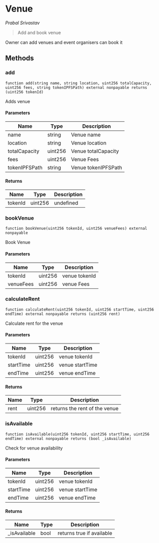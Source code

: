 # Venue

*Prabal Srivastav*

> Add and book venue 

Owner can add venues and event organisers can book it



## Methods

### add

```solidity
function add(string name, string location, uint256 totalCapacity, uint256 fees, string tokenIPFSPath) external nonpayable returns (uint256 tokenId)
```

Adds venue



#### Parameters

| Name | Type | Description |
|---|---|---|
| name | string | Venue name |
| location | string | Venue location |
| totalCapacity | uint256 | Venue totalCapacity |
| fees | uint256 | Venue Fees |
| tokenIPFSPath | string | Venue tokenIPFSPath |

#### Returns

| Name | Type | Description |
|---|---|---|
| tokenId | uint256 | undefined |

### bookVenue

```solidity
function bookVenue(uint256 tokenId, uint256 venueFees) external nonpayable
```

Book Venue



#### Parameters

| Name | Type | Description |
|---|---|---|
| tokenId | uint256 | venue tokenId |
| venueFees | uint256 | venue Fees  |

### calculateRent

```solidity
function calculateRent(uint256 tokenId, uint256 startTime, uint256 endTime) external nonpayable returns (uint256 rent)
```

Calculate rent for the venue



#### Parameters

| Name | Type | Description |
|---|---|---|
| tokenId | uint256 | venue tokenId |
| startTime | uint256 | venue startTime |
| endTime | uint256 | venue endTime |

#### Returns

| Name | Type | Description |
|---|---|---|
| rent | uint256 | returns the rent of the venue |

### isAvailable

```solidity
function isAvailable(uint256 tokenId, uint256 startTime, uint256 endTime) external nonpayable returns (bool _isAvailable)
```

Check for venue availability



#### Parameters

| Name | Type | Description |
|---|---|---|
| tokenId | uint256 | venue tokenId |
| startTime | uint256 | venue startTime |
| endTime | uint256 | venue endTime |

#### Returns

| Name | Type | Description |
|---|---|---|
| _isAvailable | bool | returns true if available |




